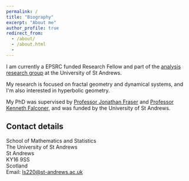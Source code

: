 ```yaml
---
permalink: /
title: "Biography"
excerpt: "About me"
author_profile: true
redirect_from:
  - /about/
  - /about.html
  -
---
```


I am currently a EPSRC funded Research Fellow and part of the [analysis research group](http://www.mcs.st-andrews.ac.uk/pg/pure/Analysis/) at the University of St Andrews.

My research is focused on fractal geometry and dynamical systems, and I'm also interested in hyperbolic geometry.

My PhD was supervised by [Professor Jonathan Fraser](http://www.mcs.st-andrews.ac.uk/~jmf32/) and [Professor Kenneth Falconer](http://www.mcs.st-and.ac.uk/~kenneth/), and was funded by the University of St Andrews.

## Contact details

School of Mathematics and Statistics  
The University of St Andrews  
St Andrews  
KY16 9SS  
Scotland  
Email: ls220@st-andrews.ac.uk
